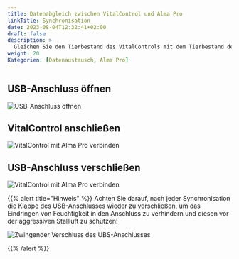 ```yaml
---
title: Datenabgleich zwischen VitalControl und Alma Pro
linkTitle: Synchronisation
date: 2023-08-04T12:32:41+02:00
draft: false
description: >
  Gleichen Sie den Tierbestand des VitalControls mit dem Tierbestand des Automaten ab und überspielen Sie mit dem VitalControl erfasste Messwerte für die vereinfachte Visualisierung und Auswertung an den Automaten.
weight: 20
Kategorien: [Datenaustausch, Alma Pro]
---
```


## USB-Anschluss öffnen

![USB-Anschluss öffnen](/images/synchronisation/open-usb-slot.svg "USB-Anschluss öffnen")

## VitalControl anschließen

![VitalControl mit Alma Pro verbinden](/images/synchronisation/connect-vitalcontrol-alma_pro.svg "Anschluss VitalControl an Alma Pro")

## USB-Anschluss verschließen

![VitalControl mit Alma Pro verbinden](/images/synchronisation/close-usb-slot.svg "USB-Anschluss verschließen")

{{% alert title="Hinweis" %}}
Achten Sie darauf, nach jeder Synchronisation die Klappe des USB-Anschlusses wieder zu verschließen, um das Eindringen von Feuchtigkeit in den Anschluss zu verhindern und diesen vor der aggressiven Stallluft zu schützen!

![Zwingender Verschluss des UBS-Anschlusses](/images/synchronisation/info-close-usb-mandatory.svg "Verschluss des UBS-Anschlusses")

{{% /alert %}}